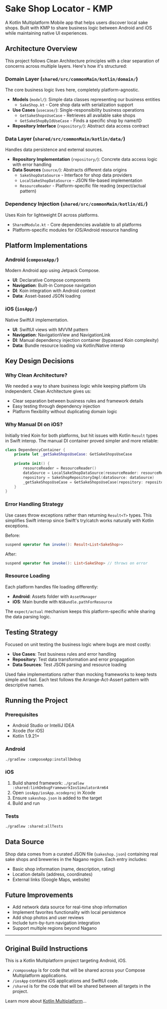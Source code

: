# Sake Shop Locator - KMP

A Kotlin Multiplatform Mobile app that helps users discover local sake shops. Built with KMP to share business logic between Android and iOS while maintaining native UI experiences.

## Architecture Overview

This project follows Clean Architecture principles with a clear separation of concerns across multiple layers. Here's how it's structured:

### Domain Layer (`shared/src/commonMain/kotlin/domain/`)
The core business logic lives here, completely platform-agnostic.

- **Models** (`model/`): Simple data classes representing our business entities
  - `SakeShop.kt` - Core shop data with serialization support
- **Use Cases** (`usecase/`): Single-responsibility business operations
  - `GetSakeShopsUseCase` - Retrieves all available sake shops
  - `GetSakeShopByIdUseCase` - Finds a specific shop by name/ID
- **Repository Interface** (`repository/`): Abstract data access contract

### Data Layer (`shared/src/commonMain/kotlin/data/`)
Handles data persistence and external sources.

- **Repository Implementation** (`repository/`): Concrete data access logic with error handling
- **Data Sources** (`source/`): Abstracts different data origins
  - `SakeShopDataSource` - Interface for shop data providers
  - `LocalSakeShopDataSource` - JSON file-based implementation
  - `ResourceReader` - Platform-specific file reading (expect/actual pattern)

### Dependency Injection (`shared/src/commonMain/kotlin/di/`)
Uses Koin for lightweight DI across platforms.

- `SharedModule.kt` - Core dependencies available to all platforms
- Platform-specific modules for iOS/Android resource handling

## Platform Implementations

### Android (`composeApp/`)
Modern Android app using Jetpack Compose.

- **UI**: Declarative Compose components
- **Navigation**: Built-in Compose navigation
- **DI**: Koin integration with Android context
- **Data**: Asset-based JSON loading

### iOS (`iosApp/`)
Native SwiftUI implementation.

- **UI**: SwiftUI views with MVVM pattern
- **Navigation**: NavigationView and NavigationLink
- **DI**: Manual dependency injection container (bypassed Koin complexity)
- **Data**: Bundle resource loading via Kotlin/Native interop

## Key Design Decisions

### Why Clean Architecture?
We needed a way to share business logic while keeping platform UIs independent. Clean Architecture gives us:
- Clear separation between business rules and framework details
- Easy testing through dependency injection
- Platform flexibility without duplicating domain logic

### Why Manual DI on iOS?
Initially tried Koin for both platforms, but hit issues with Kotlin `Result` types in Swift interop. The manual DI container proved simpler and more reliable:

```swift
class DependencyContainer {
    private let _getSakeShopsUseCase: GetSakeShopsUseCase
    
    private init() {
        resourceReader = ResourceReader()
        dataSource = LocalSakeShopDataSource(resourceReader: resourceReader)
        repository = SakeShopRepositoryImpl(dataSource: dataSource)
        _getSakeShopsUseCase = GetSakeShopsUseCase(repository: repository)
    }
}
```

### Error Handling Strategy
Use cases throw exceptions rather than returning `Result<T>` types. This simplifies Swift interop since Swift's try/catch works naturally with Kotlin exceptions.

Before:
```kotlin
suspend operator fun invoke(): Result<List<SakeShop>>
```

After:
```kotlin
suspend operator fun invoke(): List<SakeShop> // throws on error
```

### Resource Loading
Each platform handles file loading differently:
- **Android**: Assets folder with `AssetManager`
- **iOS**: Main bundle with `NSBundle.pathForResource`

The `expect/actual` mechanism keeps this platform-specific while sharing the data parsing logic.

## Testing Strategy

Focused on unit testing the business logic where bugs are most costly:

- **Use Cases**: Test business rules and error handling
- **Repository**: Test data transformation and error propagation
- **Data Sources**: Test JSON parsing and resource loading

Used fake implementations rather than mocking frameworks to keep tests simple and fast. Each test follows the Arrange-Act-Assert pattern with descriptive names.

## Running the Project

### Prerequisites
- Android Studio or IntelliJ IDEA
- Xcode (for iOS)
- Kotlin 1.9.21+

### Android
```bash
./gradlew :composeApp:installDebug
```

### iOS
1. Build shared framework: `./gradlew :shared:linkDebugFrameworkIosSimulatorArm64`
2. Open `iosApp/iosApp.xcodeproj` in Xcode
3. Ensure `sakeshop.json` is added to the target
4. Build and run

### Tests
```bash
./gradlew :shared:allTests
```

## Data Source

Shop data comes from a curated JSON file (`sakeshop.json`) containing real sake shops and breweries in the Nagano region. Each entry includes:
- Basic shop information (name, description, rating)
- Location details (address, coordinates)
- External links (Google Maps, website)

## Future Improvements

- Add network data source for real-time shop information
- Implement favorites functionality with local persistence  
- Add shop photos and user reviews
- Include turn-by-turn navigation integration
- Support multiple regions beyond Nagano

---

## Original Build Instructions
This is a Kotlin Multiplatform project targeting Android, iOS.

* `/composeApp` is for code that will be shared across your Compose Multiplatform applications.
* `/iosApp` contains iOS applications and SwiftUI code.
* `/shared` is for the code that will be shared between all targets in the project.

Learn more about [Kotlin Multiplatform](https://www.jetbrains.com/help/kotlin-multiplatform-dev/get-started.html)…

